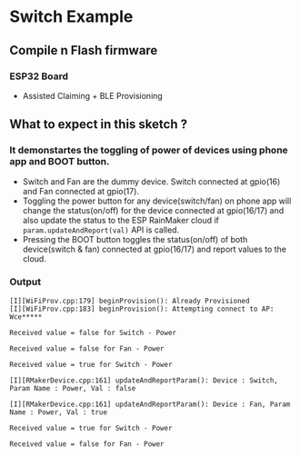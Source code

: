 # Switch Example

## Compile n Flash firmware

### ESP32 Board
- Assisted Claiming + BLE Provisioning

## What to expect in this sketch ?
### It demonstartes the toggling of power of devices using phone app and BOOT button.

- Switch and Fan are the dummy device. Switch connected at gpio(16) and Fan connected at gpio(17).
- Toggling the power button for any device(switch/fan) on phone app will change the status(on/off) for the device connected at gpio(16/17) and also update the status to the ESP RainMaker cloud if `param.updateAndReport(val)` API is called.
- Pressing the BOOT button toggles the status(on/off) of both device(switch & fan) connected at gpio(16/17) and report values to the cloud.

### Output

```
[I][WiFiProv.cpp:179] beginProvision(): Already Provisioned
[I][WiFiProv.cpp:183] beginProvision(): Attempting connect to AP: Wce*****

Received value = false for Switch - Power

Received value = false for Fan - Power

Received value = true for Switch - Power

[I][RMakerDevice.cpp:161] updateAndReportParam(): Device : Switch, Param Name : Power, Val : false

[I][RMakerDevice.cpp:161] updateAndReportParam(): Device : Fan, Param Name : Power, Val : true

Received value = true for Switch - Power

Received value = false for Fan - Power
```
